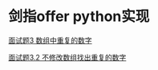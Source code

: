 # 剑指offer python实现
[面试题3 数组中重复的数字](https://github.com/dwk715/coding-interviews/blob/master/%E9%9D%A2%E8%AF%95%E9%A2%983%EF%BC%9A%E6%95%B0%E7%BB%84%E4%B8%AD%E9%87%8D%E5%A4%8D%E7%9A%84%E6%95%B0%E5%AD%97/findNumber.py)

[面试题3.2 不修改数组找出重复的数字](https://github.com/dwk715/coding-interviews/blob/master/%E9%9D%A2%E8%AF%95%E9%A2%983.2%EF%BC%9A%E4%B8%8D%E4%BF%AE%E6%94%B9%E6%95%B0%E7%BB%84%E8%B6%85%E5%87%BA%E9%87%8D%E5%A4%8D%E7%9A%84%E6%95%B0%E5%AD%97/findNumber.py)